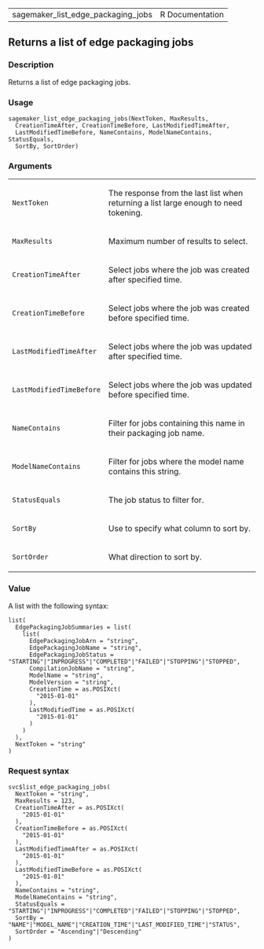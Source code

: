 <table style="width: 100%;">
<tbody>
<tr class="odd">
<td>sagemaker_list_edge_packaging_jobs</td>
<td style="text-align: right;">R Documentation</td>
</tr>
</tbody>
</table>

## Returns a list of edge packaging jobs

### Description

Returns a list of edge packaging jobs.

### Usage

    sagemaker_list_edge_packaging_jobs(NextToken, MaxResults,
      CreationTimeAfter, CreationTimeBefore, LastModifiedTimeAfter,
      LastModifiedTimeBefore, NameContains, ModelNameContains, StatusEquals,
      SortBy, SortOrder)

### Arguments

<table>
<colgroup>
<col style="width: 35%" />
<col style="width: 65%" />
</colgroup>
<tbody>
<tr class="odd">
<td><code
id="sagemaker_list_edge_packaging_jobs_:_NextToken">NextToken</code></td>
<td><p>The response from the last list when returning a list large
enough to need tokening.</p></td>
</tr>
<tr class="even">
<td><code
id="sagemaker_list_edge_packaging_jobs_:_MaxResults">MaxResults</code></td>
<td><p>Maximum number of results to select.</p></td>
</tr>
<tr class="odd">
<td><code
id="sagemaker_list_edge_packaging_jobs_:_CreationTimeAfter">CreationTimeAfter</code></td>
<td><p>Select jobs where the job was created after specified
time.</p></td>
</tr>
<tr class="even">
<td><code
id="sagemaker_list_edge_packaging_jobs_:_CreationTimeBefore">CreationTimeBefore</code></td>
<td><p>Select jobs where the job was created before specified
time.</p></td>
</tr>
<tr class="odd">
<td><code
id="sagemaker_list_edge_packaging_jobs_:_LastModifiedTimeAfter">LastModifiedTimeAfter</code></td>
<td><p>Select jobs where the job was updated after specified
time.</p></td>
</tr>
<tr class="even">
<td><code
id="sagemaker_list_edge_packaging_jobs_:_LastModifiedTimeBefore">LastModifiedTimeBefore</code></td>
<td><p>Select jobs where the job was updated before specified
time.</p></td>
</tr>
<tr class="odd">
<td><code
id="sagemaker_list_edge_packaging_jobs_:_NameContains">NameContains</code></td>
<td><p>Filter for jobs containing this name in their packaging job
name.</p></td>
</tr>
<tr class="even">
<td><code
id="sagemaker_list_edge_packaging_jobs_:_ModelNameContains">ModelNameContains</code></td>
<td><p>Filter for jobs where the model name contains this
string.</p></td>
</tr>
<tr class="odd">
<td><code
id="sagemaker_list_edge_packaging_jobs_:_StatusEquals">StatusEquals</code></td>
<td><p>The job status to filter for.</p></td>
</tr>
<tr class="even">
<td><code
id="sagemaker_list_edge_packaging_jobs_:_SortBy">SortBy</code></td>
<td><p>Use to specify what column to sort by.</p></td>
</tr>
<tr class="odd">
<td><code
id="sagemaker_list_edge_packaging_jobs_:_SortOrder">SortOrder</code></td>
<td><p>What direction to sort by.</p></td>
</tr>
</tbody>
</table>

### Value

A list with the following syntax:

    list(
      EdgePackagingJobSummaries = list(
        list(
          EdgePackagingJobArn = "string",
          EdgePackagingJobName = "string",
          EdgePackagingJobStatus = "STARTING"|"INPROGRESS"|"COMPLETED"|"FAILED"|"STOPPING"|"STOPPED",
          CompilationJobName = "string",
          ModelName = "string",
          ModelVersion = "string",
          CreationTime = as.POSIXct(
            "2015-01-01"
          ),
          LastModifiedTime = as.POSIXct(
            "2015-01-01"
          )
        )
      ),
      NextToken = "string"
    )

### Request syntax

    svc$list_edge_packaging_jobs(
      NextToken = "string",
      MaxResults = 123,
      CreationTimeAfter = as.POSIXct(
        "2015-01-01"
      ),
      CreationTimeBefore = as.POSIXct(
        "2015-01-01"
      ),
      LastModifiedTimeAfter = as.POSIXct(
        "2015-01-01"
      ),
      LastModifiedTimeBefore = as.POSIXct(
        "2015-01-01"
      ),
      NameContains = "string",
      ModelNameContains = "string",
      StatusEquals = "STARTING"|"INPROGRESS"|"COMPLETED"|"FAILED"|"STOPPING"|"STOPPED",
      SortBy = "NAME"|"MODEL_NAME"|"CREATION_TIME"|"LAST_MODIFIED_TIME"|"STATUS",
      SortOrder = "Ascending"|"Descending"
    )
